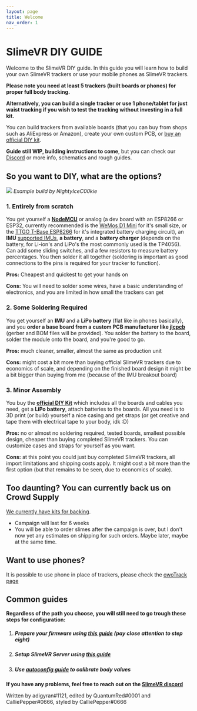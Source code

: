 ```yaml
---
layout: page
title: Welcome
nav_order: 1
---
```

# SlimeVR DIY GUIDE

Welcome to the SlimeVR DIY guide. In this guide you will learn how to build your own SlimeVR trackers or use your mobile phones as SlimeVR trackers.

**Please note you need at least 5 trackers (built boards or phones) for proper full body tracking.**

**Alternatively, you can build a single tracker or use 1 phone/tablet for just waist tracking if you wish to test the tracking without investing in a full kit.**

You can build trackers from available boards (that you can buy from shops such as AliExpress or Amazon), create your own custom PCB, or [buy an official DIY kit](https://www.crowdsupply.com/slimevr/slimevr-full-body-tracker).

**Guide still WIP, building instructions to come**, but you can check our [Discord](https://discord.gg/SlimeVR) or more info, schematics and rough guides.

## So you want to DIY, what are the options?

![](https://i.imgur.com/dLJBuM9.jpg)
*Example build by NightyIceC00kie*

### 1. Entirely from scratch

You get yourself a [**NodeMCU**](https://www.aliexpress.com/wholesale?SearchText=NodeMCU) or analog (a dev board with an ESP8266 or ESP32, currently recommended is the [WeMos D1 Mini](https://www.aliexpress.com/wholesale?SearchText=D1+Mini) for it's small size, or the [TTGO T-Base ESP8266](https://www.aliexpress.com/wholesale?SearchText=TTGO+T-Base+ESP8266) for it's integrated battery charging circuit), an **IMU** [supported IMUs](https://github.com/SlimeVR/SlimeVR-Tracker-ESP/blob/main/README.md), **a battery**, and a **battery charger** (depends on the battery, for Li-ion's and LiPo's the most commonly used is the TP4056). Can add some sliding switches, and a few resistors to measure battery percentages. You then solder it all together (soldering is important as good connections to the pins is required for your tracker to function).

**Pros:** Cheapest and quickest to get your hands on

**Cons:** You will need to solder some wires, have a basic understanding of electronics, and you are limited in how small the trackers can get

### 2. Some Soldering Required

You get yourself an **IMU** and a **LiPo battery** (flat like in phones basically), and you **order a base board from a custom PCB manufacturer like [jlcpcb](https://jlcpcb.com/)** (gerber and BOM files will be provided). You solder the battery to the board, solder the module onto the board, and you're good to go.

**Pros:** much cleaner, smaller, almost the same as production unit 

**Cons:** might cost a bit more than buying official SlimeVR trackers due to economics of scale, and depending on the finished board design it might be a bit bigger than buying from me (because of the IMU breakout board)

### 3. Minor Assembly

You buy the [**official DIY Kit**](https://www.crowdsupply.com/slimevr/slimevr-full-body-tracker) which includes all the boards and cables you need, get a **LiPo battery**, attach batteries to the boards. All you need is to 3D print (or build) yourself a nice casing and get straps (or get creative and tape them with electrical tape to your body, idk :D)

**Pros:** no or almost no soldering required, tested boards, smallest possible design, cheaper than buying completed SlimeVR trackers. You can customize cases and straps for yourself as you want.

**Cons:** at this point you could just buy completed SlimeVR trackers, all import limitations and shipping costs apply. It might cost a bit more than the first option (but that remains to be seen, due to economics of scale).

## Too daunting? You can currently back us on Crowd Supply

[We currently have kits for backing](https://www.crowdsupply.com/slimevr/slimevr-full-body-tracker).
- Campaign will last for 6 weeks
- You will be able to order slimes after the campaign is over, but I don't now yet any estimates on shipping for such orders. Maybe later, maybe at the same time.

## Want to use phones?

It is possible to use phone in place of trackers, please check the [owoTrack page](faq_owo)

## Common guides

**Regardless of the path you choose, you will still need to go trough these steps for configuration:**

1. ##### Prepare your firmware using [this guide](upload_firmware_guide) (pay close attention to step eight)

2. ##### Setup SlimeVR Server using [this guide](slimevr-setup)

3. ##### Use [autoconfig guide](skeleton_auto_config) to calibrate body values



**If you have any problems, feel free to reach out on the [SlimeVR discord](https://discord.gg/SlimeVR)**





Written by adigyran#1121, edited by QuantumRed#0001 and CalliePepper#0666, styled by CalliePepper#0666
